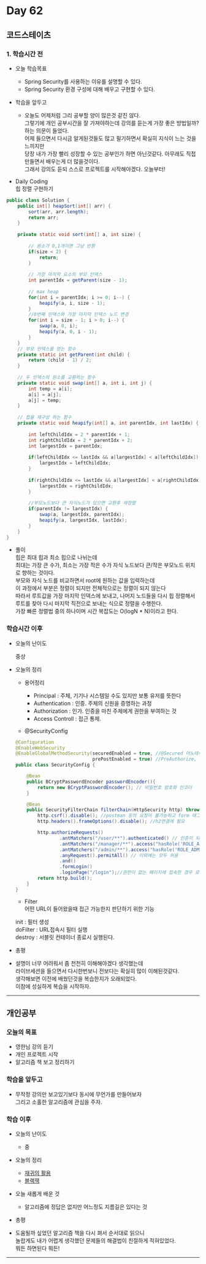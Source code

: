 # Day 62

## 코드스테이츠

### 1. 학습시간 전
* 오늘 학습목표

    - Spring Security를 사용하는 이유를 설명할 수 있다.
    - Spring Security 환경 구성에 대해 배우고 구현할 수 있다.

* 학습을 앞두고

    - 오늘도 어제처럼 그리 공부할 양이 많은것 같진 않다.  
    그렇기에 개인 공부시간을 잘 가져야하는데 강의를 듣는게 가장 좋은 방법일까? 하는 의문이 들었다.  
    어제 들으면서 다시금 알게된것들도 많고 필기하면서 확실히 지식이 느는 것을 느끼지만  
    당장 내가 가장 빨리 성장할 수 있는 공부인가 하면 아닌것같다. 아무래도 직접 만들면서 배우는게 더 많을것이다.  
    그래서 강의도 듣되 스스로 프로젝트를 시작해야겠다. 오늘부터!

* Daily Coding  
힙 정렬 구현하기
```java
public class Solution { 
	public int[] heapSort(int[] arr) {
		sort(arr, arr.length);
		return arr;
	}
	
	private static void sort(int[] a, int size) {
 
		// 원소가 0,1개이면 그냥 반환
		if(size < 2) {
			return;
		}
		
		// 가장 마지막 요소의 부모 인덱스 
		int parentIdx = getParent(size - 1);
		
		// max heap
		for(int i = parentIdx; i >= 0; i--) {
			heapify(a, i, size - 1);
		}
		//0번째 인덱스와 가장 마지막 인덱스 노드 변경
		for(int i = size - 1; i > 0; i--) {
			swap(a, 0, i);
			heapify(a, 0, i - 1);
		}
	}
	// 부모 인덱스를 얻는 함수
	private static int getParent(int child) {
	    return (child - 1) / 2;
	}
 
	// 두 인덱스의 원소를 교환하는 함수
	private static void swap(int[] a, int i, int j) {
		int temp = a[i];
		a[i] = a[j];
		a[j] = temp;
	}
	
	// 힙을 재구성 하는 함수
	private static void heapify(int[] a, int parentIdx, int lastIdx) {
		
		int leftChildIdx = 2 * parentIdx + 1;
		int rightChildIdx = 2 * parentIdx + 2;
		int largestIdx = parentIdx;
		
		if(leftChildIdx <= lastIdx && a[largestIdx] < a[leftChildIdx]) {
			largestIdx = leftChildIdx;
		}
		
		if(rightChildIdx <= lastIdx && a[largestIdx] < a[rightChildIdx]) {
			largestIdx = rightChildIdx;
		}
		
		//부모노드보다 큰 자식노드가 있으면 교환후 재정렬
		if(parentIdx != largestIdx) {
			swap(a, largestIdx, parentIdx);
			heapify(a, largestIdx, lastIdx);
		}
	}
}
```  
* 풀이  
힙은 최대 힙과 최소 힙으로 나뉘는데  
최대는 가장 큰 수가, 최소는 가장 작은 수가 자식 노드보다 큰/작은 부모노드 위치로 향하는 것이다.  
부모와 자식 노드를 비교하면서 root에 원하는 값을 입력하는데  
이 과정에서 부분은 정렬이 되지만 전체적으로는 정렬이 되지 않는다  
따라서 루트값을 가장 마지막 인덱스에 보내고, 나머지 노드들을 다시 힙 정렬해서 루트를 찾아 다시 마지막 직전으로 보내는 식으로 정렬을 수행한다.  
가장 빠른 정렬법 중의 하나이며 시간 복잡도는 O(logN * N)이라고 한다.

### 학습시간 이후
* 오늘의 난이도

    중상 
* 오늘의 정리

    - 용어정리
        - Principal : 주체, 기기나 시스템일 수도 있지만 보통 유저를 뜻한다
        - Authentication : 인증. 주체의 신원을 증명하는 과정
        - Authorization : 인가. 인증을 마친 주체에게 권한을 부여하는 것
        - Access Controll : 접근 통제. 
	
	- @SecurityConfig  
	```java
	@Configuration
	@EnableWebSecurity
	@EnableGlobalMethodSecurity(securedEnabled = true, //@Secured 어노테이션 활성화, Controller에서 접근 권한 설정을 가능하게 해준다
								prePostEnabled = true) //PreAuthorize, PostAuthorize 어노테이션이 활성화된다.
	public class SecurityConfig {

	    @Bean
	    public BCryptPasswordEncoder passwordEncoder(){
	        return new BCryptPasswordEncoder(); // 비밀번호 암호화 인코더
	    }

	    @Bean
	    public SecurityFilterChain filterChain(HttpSecurity http) throws Exception{
	        http.csrf().disable(); //postman 등의 요청이 불가능하고 form 태그로만 요청이 가능해진다.
	        http.headers().frameOptions().disable(); //h2연결에 필요

	        http.authorizeRequests()
	                .antMatchers("/user/**").authenticated() // 인증이 되면 접근 허용
	                .antMatchers("/manager/**").access("hasRole('ROLE_ADMIN') or hasRole('ROLE_MANAGER')") // 입력한 권한을 가져야 접근 가능
	                .antMatchers("/admin/**").access("hasRole('ROLE_ADMIN')") 
	                .anyRequest().permitAll() // 이외에는 모두 허용
	                .and()
	                .formLogin()
	                .loginPage("/login");//권한이 없는 페이지에 접속한 경우 로그인 페이지로 이동하게한다.
	        return http.build();
	    }
	}
	```

	- Filter  
	어떤 URL이 들어왔을때 접근 가능한지 판단하기 위한 기능  

	init : 필터 생성  
	doFilter : URL접속시 필터 실행  
	destroy : 서블릿 컨테이너 종료시 실행된다.  
    
* 총평  

- 설명이 너무 어려워서 좀 천천히 이해해야겠다 생각했는데  
라이브세션을 들으면서 다시한번보니 전보다는 확실히 많이 이해된것같다.  
생각해보면 이전에 배웠던것을 복습한지가 오래되었다.  
이참에 성실하게 복습을 시작하자.

---
## 개인공부  

### 오늘의 목표
- 영한님 강의 듣기
- 개인 프로젝트 시작
- 알고리즘 책 보고 정리하기

### 학습을 앞두고

- 무작정 강의만 보고있기보다 동시에 무언가를 만들어보자  
	그리고 소홀한 알고리즘에 관심을 주자.

### 학습 이후
* 오늘의 난이도

	- 중
* 오늘의 정리

	- [재귀의 활용](../../Book/A_Commom-sense_Guide_To_Data_Structures_And_Algorithms/11_Recursion_2.md)
	- [블랙잭](../../Algorithm/BJ_2798.md)
* 오늘 새롭게 배운 것

    - 알고리즘에 정답은 없지만 어느정도 지름길은 있다는 것
* 총평  

- 도움될까 싶었던 알고리즘 책을 다시 펴서 순서대로 읽으니  
놀랍게도 내가 어렵게 생각했던 문제들의 해결법이 친절하게 적혀있었다.  
뭐든 하면된다 뭐든!

---